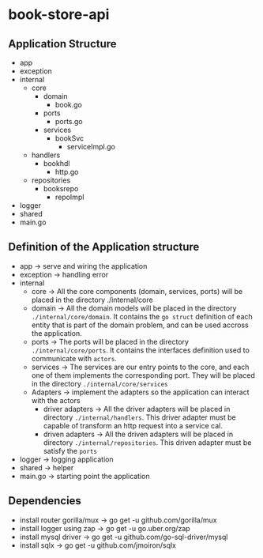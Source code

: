 # book-store-api

## Application Structure
- app
- exception
- internal
    - core
      - domain
        - book.go
      - ports
        - ports.go
      - services
        - bookSvc
          - serviceImpl.go
    - handlers
      - bookhdl
        - http.go
    - repositories
      - booksrepo
        - repoImpl
- logger
- shared
- main.go

## Definition of the Application structure
- app -> serve and wiring the application
- exception -> handling error
- internal
    - core -> All the core components (domain, services, ports) will be placed in the directory ./internal/core
    - domain -> All the domain models will be placed in the directory `./internal/core/domain`. It contains the `go struct` definition of each entity that is part of the domain problem, and can be used accross the application.
    - ports -> The ports will be placed in the directory `./internal/core/ports`. It contains the interfaces definition used to communicate with `actors`.
    - services -> The services are our entry points to the core, and each one of them implements the corresponding port. They will be placed in the directory `./internal/core/services`
    - Adapters -> implement the adapters so the application can interact with the actors
      - driver adapters -> All the driver adapters will be placed in directory `./internal/handlers`. This driver adapter must be capable of transform an http request into a service cal.
      - driven adapters -> All the driven adapters will be placed in directory `./internal/repositories`. This driven adapter must be satisfy the `ports`
- logger -> logging application
- shared -> helper
- main.go -> starting point the application

## Dependencies
- install router gorilla/mux -> go get -u github.com/gorilla/mux
- install logger using zap -> go get -u go.uber.org/zap
- install mysql driver -> go get -u github.com/go-sql-driver/mysql
- install sqlx -> go get -u github.com/jmoiron/sqlx